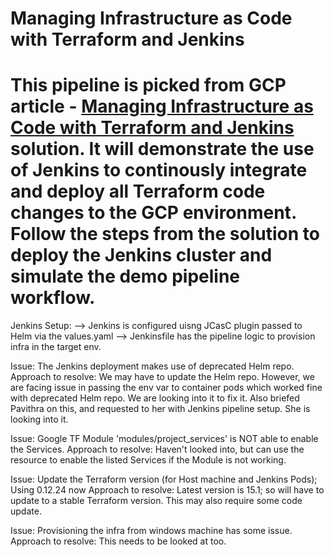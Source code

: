 # Managing Infrastructure as Code with Terraform and Jenkins

This pipeline is picked from GCP article -  [Managing Infrastructure as Code with Terraform and Jenkins](https://cloud.google.com/solutions/managing-infrastructure-as-code-with-terraform-jenkins-and-gitops) solution. It will demonstrate the use of Jenkins to continously integrate and deploy all Terraform code changes to the GCP environment. Follow the steps from the solution to deploy the Jenkins cluster and simulate the demo pipeline workflow.
=====

Jenkins Setup:
--> Jenkins is configured uisng JCasC plugin passed to Helm via the values.yaml
--> Jenkinsfile has the pipeline logic to provision infra in the target env.

Issue: The Jenkins deployment makes use of deprecated Helm repo.
Approach to resolve: We may have to update the Helm repo. However, we are facing issue in passing the env var to container pods which worked fine with deprecated Helm repo. We are looking into it to fix it.
Also briefed Pavithra on this, and requested to her with Jenkins pipeline setup. She is looking into it. 

Issue: Google TF Module 'modules/project_services' is NOT able to enable the Services.
Approach to resolve: Haven't looked into, but can use the resource to enable the listed Services if the Module is not working.

Issue: Update the Terraform version (for Host machine and Jenkins Pods); Using 0.12.24 now
Approach to resolve: Latest version is 15.1; so will have to update to a stable Terraform version. This may also require some code update.

Issue: Provisioning the infra from windows machine has some issue.
Approach to resolve: This needs to be looked at too.
